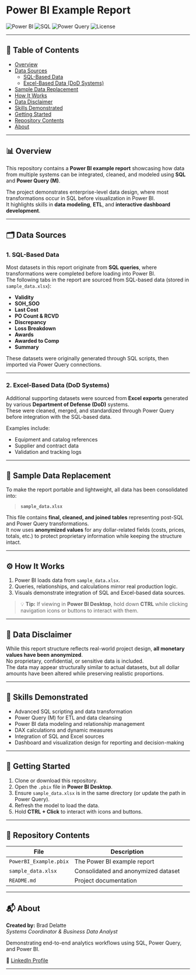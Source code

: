 # Power BI Example Report  

![Power BI](https://img.shields.io/badge/Power%20BI-Data%20Modeling%20%26%20Visualization-yellow?logo=powerbi)
![SQL](https://img.shields.io/badge/SQL-Data%20Transformation-blue?logo=databricks)
![Power Query](https://img.shields.io/badge/Power%20Query-ETL-green?logo=microsoft)
![License](https://img.shields.io/badge/Data-Anonymized-orange)

---

## 📘 Table of Contents  
- [Overview](#-overview)  
- [Data Sources](#-data-sources)  
  - [SQL-Based Data](#1-sql-based-data)  
  - [Excel-Based Data (DoD Systems)](#2-excel-based-data-dod-systems)  
- [Sample Data Replacement](#-sample-data-replacement)  
- [How It Works](#-how-it-works)  
- [Data Disclaimer](#-data-disclaimer)  
- [Skills Demonstrated](#-skills-demonstrated)  
- [Getting Started](#-getting-started)  
- [Repository Contents](#-repository-contents)  
- [About](#-about)  

---

## 📊 Overview  
This repository contains a **Power BI example report** showcasing how data from multiple systems can be integrated, cleaned, and modeled using **SQL** and **Power Query (M)**.  

The project demonstrates enterprise-level data design, where most transformations occur in SQL before visualization in Power BI.  
It highlights skills in **data modeling**, **ETL**, and **interactive dashboard development**.

---

## 🗂️ Data Sources  

### 1. SQL-Based Data  
Most datasets in this report originate from **SQL queries**, where transformations were completed before loading into Power BI.  
The following tabs in the report are sourced from SQL-based data (stored in `sample_data.xlsx`):

- **Validity**  
- **SOH_SOO**  
- **Last Cost**  
- **PO Count & RCVD**  
- **Discrepancy**  
- **Loss Breakdown**  
- **Awards**  
- **Awarded to Comp**  
- **Summary**

These datasets were originally generated through SQL scripts, then imported via Power Query connections.

---

### 2. Excel-Based Data (DoD Systems)  
Additional supporting datasets were sourced from **Excel exports** generated by various **Department of Defense (DoD)** systems.  
These were cleaned, merged, and standardized through Power Query before integration with the SQL-based data.

Examples include:  
- Equipment and catalog references  
- Supplier and contract data  
- Validation and tracking logs  

---

## 💾 Sample Data Replacement  
To make the report portable and lightweight, all data has been consolidated into:

> **`sample_data.xlsx`**

This file contains **final, cleaned, and joined tables** representing post-SQL and Power Query transformations.  
It now uses **anonymized values** for any dollar-related fields (costs, prices, totals, etc.) to protect proprietary information while keeping the structure intact.

---

## ⚙️ How It Works  
1. Power BI loads data from `sample_data.xlsx`.  
2. Queries, relationships, and calculations mirror real production logic.  
3. Visuals demonstrate integration of SQL and Excel-based data sources.  

> 💡 **Tip:** If viewing in **Power BI Desktop**, hold down **CTRL** while clicking navigation icons or buttons to interact with them.

---

## 🔐 Data Disclaimer  
While this report structure reflects real-world project design, **all monetary values have been anonymized**.  
No proprietary, confidential, or sensitive data is included.  
The data may appear structurally similar to actual datasets, but all dollar amounts have been altered while preserving realistic proportions.

---

## 🚀 Skills Demonstrated  
- Advanced SQL scripting and data transformation  
- Power Query (M) for ETL and data cleansing  
- Power BI data modeling and relationship management  
- DAX calculations and dynamic measures  
- Integration of SQL and Excel sources  
- Dashboard and visualization design for reporting and decision-making  

---

## 🧭 Getting Started  
1. Clone or download this repository.  
2. Open the `.pbix` file in **Power BI Desktop**.  
3. Ensure `sample_data.xlsx` is in the same directory (or update the path in Power Query).  
4. Refresh the model to load the data.  
5. Hold **CTRL + Click** to interact with icons and buttons.

---

## 📁 Repository Contents  

| File | Description |
|------|--------------|
| `PowerBI_Example.pbix` | The Power BI example report |
| `sample_data.xlsx` | Consolidated and anonymized dataset |
| `README.md` | Project documentation |

---

## 📬 About  

**Created by:** Brad Delatte  
*Systems Coordinator & Business Data Analyst*  

Demonstrating end-to-end analytics workflows using SQL, Power Query, and Power BI.  

🔗 [LinkedIn Profile](https://www.linkedin.com/in/brad-delatte-790975149/)

---
